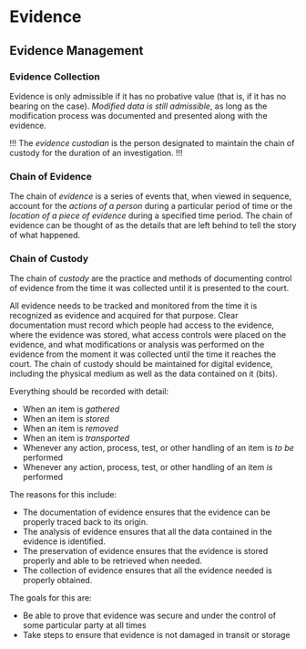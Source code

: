 # Evidence

## Evidence Management

### Evidence Collection

Evidence is only admissible if it has no probative value (that is, if it has no bearing on the case). *Modified data is still admissible*, as long as the modification process was documented and presented along with the evidence.

!!!
The *evidence custodian* is the person designated to maintain the chain of custody for the duration of an investigation.
!!!

### Chain of Evidence

The chain of *evidence* is a series of events that, when viewed in sequence, account for the *actions of a person* during a particular period of time or the *location of a piece of evidence* during a specified time period. The chain of evidence can be thought of as the details that are left behind to tell the story of what happened.

### Chain of Custody

The chain of *custody* are the practice and methods of documenting control of evidence from the time it was collected until it is presented to the court.

All evidence needs to be tracked and monitored from the time it is recognized as evidence and acquired for that purpose. Clear documentation must record which people had access to the evidence, where the evidence was stored, what access controls were placed on the evidence, and what modifications or analysis was performed on the evidence from the moment it was collected until the time it reaches the court. The chain of custody should be maintained for digital evidence, including the physical medium as well as the data contained on it (bits).

Everything should be recorded with detail:

- When an item is *gathered*
- When an item is *stored*
- When an item is *removed*
- When an item is *transported*
- Whenever any action, process, test, or other handling of an item is *to be* performed
- Whenever any action, process, test, or other handling of an item *is* performed

The reasons for this include:

- The documentation of evidence ensures that the evidence can be properly traced back to its origin.
- The analysis of evidence ensures that all the data contained in the evidence is identified.
- The preservation of evidence ensures that the evidence is stored properly and able to be retrieved when needed.
- The collection of evidence ensures that all the evidence needed is properly obtained.

The goals for this are:

- Be able to prove that evidence was secure and under the control of some particular party at all times
- Take steps to ensure that evidence is not damaged in transit or storage
